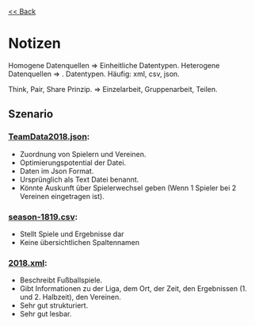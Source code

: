 [<< Back](../Lernsituation.md)

# Notizen

Homogene Datenquellen => Einheitliche Datentypen.
Heterogene Datenquellen => .
Datentypen.
Häufig: xml, csv, json.

Think, Pair, Share Prinzip. => Einzelarbeit, Gruppenarbeit, Teilen.

## Szenario

### [TeamData2018.json](../resources/TeamData2018.json):
- Zuordnung von Spielern und Vereinen.
- Optimierungspotential der Datei.
- Daten im Json Format.
- Ursprünglich als Text Datei benannt.
- Könnte Auskunft über Spielerwechsel geben (Wenn 1 Spieler bei 2 Vereinen eingetragen ist).

### [season-1819.csv](../resources/season-1819.csv):
- Stellt Spiele und Ergebnisse dar
- Keine übersichtlichen Spaltennamen

### [2018.xml](../resources/2018.xml):
- Beschreibt Fußballspiele.
- Gibt Informationen zu der Liga, dem Ort, der Zeit, den Ergebnissen (1. und 2. Halbzeit), den Vereinen.
- Sehr gut strukturiert.
- Sehr gut lesbar.
